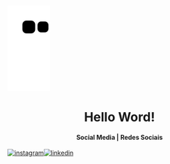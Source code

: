 ![Snake animation](https://github.com/Amandasfs/Amandasfs/blob/output/github-contribution-grid-snake.svg)

<h1 align="center"> Hello Word! </h1>




<h4 align="center"> Social Media | Redes Sociais </h4>

<a align="center" href="https://www.instagram.com/amandsfs/">![instagram](https://user-images.githubusercontent.com/79655661/228024127-82ee8413-141e-4a68-bdeb-472917023989.png)</a><a align="center" href="https://www.linkedin.com/in/amanda-freitas-santos/">![linkedin](https://user-images.githubusercontent.com/79655661/228024208-1a071433-dc4b-45f1-8bad-c90187b08b9e.png)</a>

 
